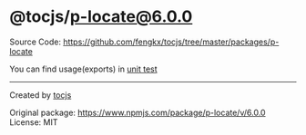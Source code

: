 # @tocjs/p-locate@6.0.0

Source Code: https://github.com/fengkx/tocjs/tree/master/packages/p-locate

You can find usage(exports) in [unit test](https://github.com/fengkx/tocjs/tree/master/packages/p-locate/test/pkg.test.js)

---

Created by [tocjs](https://github.com/fengkx/tocjs/)

Original package: https://www.npmjs.com/package/p-locate/v/6.0.0
License: MIT
